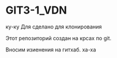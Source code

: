 # GIT3-1_VDN
ку-ку
Для сделано для клонирования

Этот репозиторий создан на крсах по git.

Вносим изиенения на гитхаб. ха-ха
